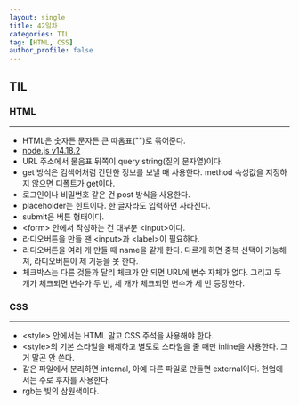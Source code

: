 ```yaml
---
layout: single
title: 42일차
categories: TIL
tag: [HTML, CSS]
author_profile: false
---
```


## TIL

### HTML

------

* HTML은 숫자든 문자든 큰 따옴표("")로 묶어준다.
* [node.js v14.18.2](https://nodejs.org/download/release/v14.18.2/)
* URL 주소에서 물음표 뒤쪽이 query string(질의 문자열)이다.
* get 방식은 검색어처럼 간단한 정보를 보낼 때 사용한다. method 속성값을 지정하지 않으면 디폴트가 get이다.
* 로그인이나 비밀번호 같은 건 post 방식을 사용한다.
* placeholder는 힌트이다. 한 글자라도 입력하면 사라진다.
* submit은 버튼 형태이다.
* \<form> 안에서 작성하는 건 대부분 \<input>이다.
* 라디오버튼을 만들 땐 \<input>과 \<label>이 필요하다.
* 라디오버튼을 여러 개 만들 때 name을 같게 한다. 다르게 하면 중복 선택이 가능해져, 라디오버튼이 제 기능을 못 한다.
* 체크박스는 다른 것들과 달리 체크가 안 되면 URL에 변수 자체가 없다. 그리고 두 개가 체크되면 변수가 두 번, 세 개가 체크되면 변수가 세 번 등장한다.

### CSS

------

* \<style> 안에서는 HTML 말고 CSS 주석을 사용해야 한다.
* \<style>의 기본 스타일을 배제하고 별도로 스타일을 줄 때만 inline을 사용한다. 그거 말곤 안 쓴다.
* 같은 파일에서 분리하면 internal, 아예 다른 파일로 만들면 external이다. 현업에서는 주로 후자를 사용한다.
* rgb는 빛의 삼원색이다.
